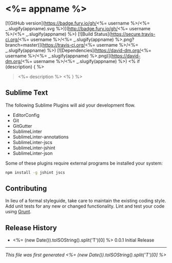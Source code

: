 # <%= appname %> 

[![GitHub version](https://badge.fury.io/gh/<%= username %>/<%= _.slugify(appname).svg %>)](http://badge.fury.io/gh/<%= username %>/<%= _.slugify(appname) %>)
[![Build Status](https://secure.travis-ci.org/<%= username %>/<%= _.slugify(appname) %>.png?branch=master)](https://travis-ci.org/<%= username %>/<%= _.slugify(appname) %>) 
[![Dependencies](https://david-dm.org/<%= username %>/<%= _.slugify(appname) %>.png)](https://david-dm.org/<%= username %>/<%= _.slugify(appname) %>)
<% if (description) { %>
> <%= description %>
<% } %>
## Sublime Text

The following Sublime Plugins will aid your development flow.

- EditorConfig
- Git
- GitGutter 
- SublimeLinter
- SublimeLinter-annotations
- SublimeLinter-jscs
- SublimeLinter-jshint
- SublimeLinter-json

Some of these plugins require external programs be installed your system:

```bash
npm install -g jshint jscs
```

## Contributing

In lieu of a formal styleguide, take care to maintain the existing coding style. Add unit tests for any new or changed functionality. Lint and test your code using [Grunt](http://gruntjs.com/).

## Release History

- <%= (new Date()).toISOString().split('T')[0] %>  0.0.1  Initial Release

---

*This file was first generated <%= (new Date()).toISOString().split('T')[0] %>*
